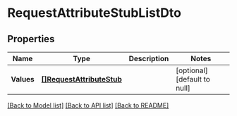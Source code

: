 # RequestAttributeStubListDto

## Properties
Name | Type | Description | Notes
------------ | ------------- | ------------- | -------------
**Values** | [**[]RequestAttributeStub**](RequestAttributeStub.md) |  | [optional] [default to null]

[[Back to Model list]](../README.md#documentation-for-models) [[Back to API list]](../README.md#documentation-for-api-endpoints) [[Back to README]](../README.md)


